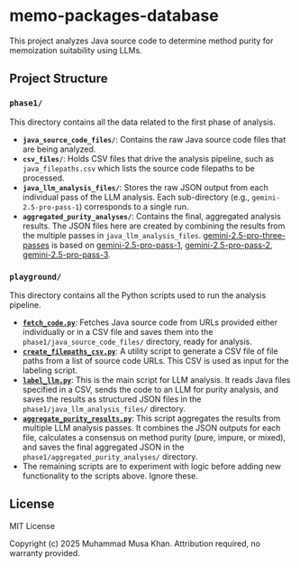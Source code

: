 # memo-packages-database

This project analyzes Java source code to determine method purity for memoization suitability using LLMs.

## Project Structure

### `phase1/`

This directory contains all the data related to the first phase of analysis.

-   **`java_source_code_files/`**: Contains the raw Java source code files that are being analyzed.
-   **`csv_files/`**: Holds CSV files that drive the analysis pipeline, such as `java_filepaths.csv` which lists the source code filepaths to be processed.
-   **`java_llm_analysis_files/`**: Stores the raw JSON output from each individual pass of the LLM analysis. Each sub-directory (e.g., `gemini-2.5-pro-pass-1`) corresponds to a single run.
-   **`aggregated_purity_analyses/`**: Contains the final, aggregated analysis results. The JSON files here are created by combining the results from the multiple passes in `java_llm_analysis_files`. [gemini-2.5-pro-three-passes](phase1/aggregated_purity_analyses/gemini-2.5-pro-three-passes) is based on [gemini-2.5-pro-pass-1](phase1/java_llm_analysis_files/gemini-2.5-pro-pass-1), [gemini-2.5-pro-pass-2](phase1/java_llm_analysis_files/gemini-2.5-pro-pass-2), [gemini-2.5-pro-pass-3](phase1/java_llm_analysis_files/gemini-2.5-pro-pass-3).

### `playground/`

This directory contains all the Python scripts used to run the analysis pipeline.

-   **[`fetch_code.py`](playground/fetch_code.py)**: Fetches Java source code from URLs provided either individually or in a CSV file and saves them into the `phase1/java_source_code_files/` directory, ready for analysis.
-   **[`create_filepaths_csv.py`](playground/create_filepaths_csv.py)**: A utility script to generate a CSV file of file paths from a list of source code URLs. This CSV is used as input for the labeling script.
-   **[`label_llm.py`](playground/label_llm.py)**: This is the main script for LLM analysis. It reads Java files specified in a CSV, sends the code to an LLM for purity analysis, and saves the results as structured JSON files in the `phase1/java_llm_analysis_files/` directory.
-   **[`aggregate_purity_results.py`](playground/aggregate_purity_results.py)**: This script aggregates the results from multiple LLM analysis passes. It combines the JSON outputs for each file, calculates a consensus on method purity (pure, impure, or mixed), and saves the final aggregated JSON in the `phase1/aggregated_purity_analyses/` directory.
-   The remaining scripts are to experiment with logic before adding new functionality to the scripts above. Ignore these.

## License

MIT License

Copyright (c) 2025 Muhammad Musa Khan. Attribution required, no warranty provided.